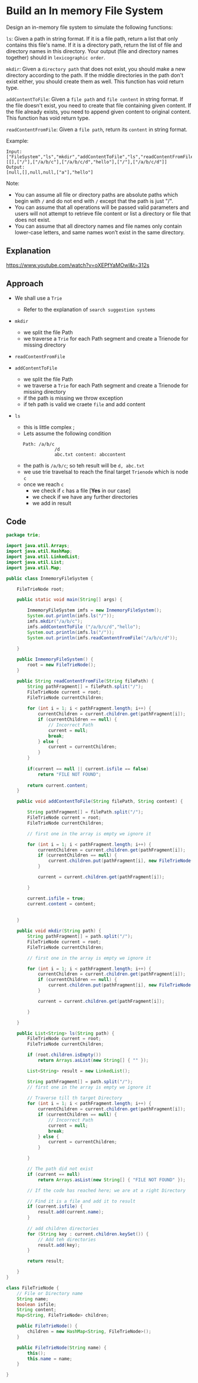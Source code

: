 # Build an In memory File System
Design an in-memory file system to simulate the following functions:

`ls`: Given a path in string format. If it is a file path, return a list that only contains this file's name. If it is a directory path, return the list of file and directory names in this directory. Your output (file and directory names together) should in `lexicographic order`.

`mkdir`: Given a `directory path` that does not exist, you should make a new directory according to the path. If the middle directories in the path don't exist either, you should create them as well. This function has void return type.

`addContentToFile`: Given a `file path` and `file content` in string format. If the file doesn't exist, you need to create that file containing given content. If the file already exists, you need to append given content to original content. This function has void return type.

`readContentFromFile`: Given a `file path`, return its `content` in string format.


Example:
````
Input: 
["FileSystem","ls","mkdir","addContentToFile","ls","readContentFromFile"]
[[],["/"],["/a/b/c"],["/a/b/c/d","hello"],["/"],["/a/b/c/d"]]
Output:
[null,[],null,null,["a"],"hello"]
````
Note:

- You can assume all file or directory paths are absolute paths which begin with `/` and do not end with `/` except that the path is just "/".
- You can assume that all operations will be passed valid parameters and users will not attempt to retrieve file content or list a directory or file that does not exist.
- You can assume that all directory names and file names only contain lower-case letters, and same names won’t exist in the same directory.

## Explanation 
https://www.youtube.com/watch?v=oXEPfYaMOwI&t=312s 

## Approach 

- We shall use a `Trie`
   -  Refer to the explanation of `search suggestion systems`
- `mkdir`
   - we split the file Path
   - we traverse a `Trie` for each Path segment and create a Trienode for missing directory
- `readContentFromFile`
- `addContentToFile`
   - we split the file Path
   - we traverse a `Trie` for each Path segment and create a Trienode for missing directory
   - if the path is missing we throw exception 
   - if teh path is valid we craete `file` and add content 

- `ls`
   - this is little complex ; 
   - Lets assume the following condition 
   ````
      Path: /a/b/c
                  /d
                  abc.txt content: abccontent
   ````
   - the path is `/a/b/c`; so teh result will be `d, abc.txt`
   - we use trie travelsal to reach the final target `Trienode` which is node `c`
   - once we reach `c`
       -  we check if `c` has a file [**Yes** in our case]
       - we check if we have any further directories  
       - we add in result
## Code
````java
package trie;

import java.util.Arrays;
import java.util.HashMap;
import java.util.LinkedList;
import java.util.List;
import java.util.Map;

public class InmemoryFileSystem {

	FileTrieNode root;

	public static void main(String[] args) {

		InmemoryFileSystem imfs = new InmemoryFileSystem();
		System.out.println(imfs.ls("/"));
		imfs.mkdir("/a/b/c");
		imfs.addContentToFile ("/a/b/c/d","hello");
		System.out.println(imfs.ls("/"));
		System.out.println(imfs.readContentFromFile("/a/b/c/d"));
		
	}

	public InmemoryFileSystem() {
		root = new FileTrieNode();
	}

	public String readContentFromFile(String filePath) {
		String pathFragment[] = filePath.split("/");
		FileTrieNode current = root;
		FileTrieNode currentChildren;
		
		for (int i = 1; i < pathFragment.length; i++) {
			currentChildren = current.children.get(pathFragment[i]);
			if (currentChildren == null) {
				// Incorrect Path
				current = null;
				break;
			} else {
				current = currentChildren;
			}
		}
		
		if(current == null || current.isfile == false)
			return "FILE NOT FOUND";
		
		return current.content;
	}

	public void addContentToFile(String filePath, String content) {

		String pathFragment[] = filePath.split("/");
		FileTrieNode current = root;
		FileTrieNode currentChildren;

		// first one in the array is empty we ignore it

		for (int i = 1; i < pathFragment.length; i++) {
			currentChildren = current.children.get(pathFragment[i]);
			if (currentChildren == null) {
				current.children.put(pathFragment[i], new FileTrieNode(pathFragment[i]));
			}

			current = current.children.get(pathFragment[i]);

		}

		current.isfile = true;
		current.content = content;
		
		
	}

	public void mkdir(String path) {
		String pathFragment[] = path.split("/");
		FileTrieNode current = root;
		FileTrieNode currentChildren;

		// first one in the array is empty we ignore it

		for (int i = 1; i < pathFragment.length; i++) {
			currentChildren = current.children.get(pathFragment[i]);
			if (currentChildren == null) {
				current.children.put(pathFragment[i], new FileTrieNode(pathFragment[i]));
			}

			current = current.children.get(pathFragment[i]);

		}

	}

	public List<String> ls(String path) {
		FileTrieNode current = root;
		FileTrieNode currentChildren;

		if (root.children.isEmpty())
			return Arrays.asList(new String[] { "" });

		List<String> result = new LinkedList();

		String pathFragment[] = path.split("/");
		// first one in the array is empty we ignore it
		
		// Traverse till th target Directory
		for (int i = 1; i < pathFragment.length; i++) {
			currentChildren = current.children.get(pathFragment[i]);
			if (currentChildren == null) {
				// Incorrect Path
				current = null;
				break;
			} else {
				current = currentChildren;
			}

		}

		// The path did not exist
		if (current == null)
			return Arrays.asList(new String[] { "FILE NOT FOUND" });

		// If the code has reached here; we are at a right Directory

		// Find it is a file and add it to result
		if (current.isfile) {
			result.add(current.name);
		}
        
		// add children directories
		for (String key : current.children.keySet()) {
			// Add teh directories
			result.add(key);
		}

		return result;

	}
}

class FileTrieNode {
	// File or Directory name
	String name;
	boolean isfile;
	String content;
	Map<String, FileTrieNode> children;

	public FileTrieNode() {
		children = new HashMap<String, FileTrieNode>();
	}

	public FileTrieNode(String name) {
		this();
		this.name = name;
	}

}
````



